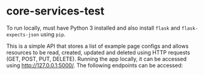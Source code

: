 # core-services-test

To run locally, must have Python 3 installed and also install `flask` and `flask-expects-json` using `pip`.

This is a simple API that stores a list of example page configs and allows resources to be read, created, updated and deleted using HTTP requests (GET, POST, PUT, DELETE). Running the app locally, it can be accessed using http://127.0.0.1:5000/. The following endpoints can be accessed:
